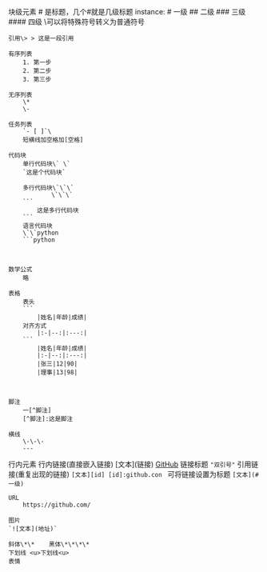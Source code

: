 块级元素
    \# 是标题，几个\#就是几级标题
    instance:
    # 一级
    ## 二级
    ### 三级
    #### 四级
    \\可以将特殊符号转义为普通符号

    引用\> > 这是一段引用

    有序列表
        1. 第一步
        2. 第二步
        3. 第三步

    无序列表
        \* 
        \-

    任务列表
        `- [ ]`\
        短横线加空格加[空格]

    代码块
        单行代码块\` \`
        `这是个代码块`

        多行代码块\`\`\`
                \`\`\`
        ```
            这是多行代码块
        ```
        语言代码块
        \`\`python
        ```python



    数学公式
        略

    表格
        表头
        ```
            |姓名|年龄|成绩|
        对齐方式
            |:-|--:|:---:|
        ```
            |姓名|年龄|成绩|
            |:-|--:|:---:|
            |张三|12|90|
            |理事|13|98|
        


    脚注
        一[^脚注]
        [^脚注]:这是脚注

    横线
        \-\-\-
        ---

行内元素
    行内链接(直接嵌入链接)
    [文本]\(链接\)
    [GitHub](http:github.com)
    链接标题
    `"双引号"`
    引用链接(重复出现的链接)
    ```[文本][id]
    [id]:github.con
    ```
    可将链接设置为标题
    ```
    [文本](#一级)
    ```

    URL
        https://github.com/
        
    图片
    `![文本](地址)`

    斜体\*\*    黑体\*\*\*\*    
    下划线 <u>下划线<u>
    表情 


